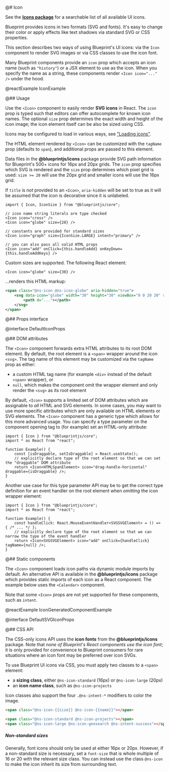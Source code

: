 @# Icon

<div class="@ns-callout @ns-intent-primary @ns-icon-info-sign">

See the [**Icons package**](#icons) for a searchable list of all available UI icons.

</div>

Blueprint provides icons in two formats (SVG and fonts). It's easy to change their color
or apply effects like text shadows via standard SVG or CSS properties.

This section describes two ways of using Blueprint's UI icons:
via the `Icon` component to render SVG images or via CSS classes to use the icon font.

Many Blueprint components provide an `icon` prop which accepts an icon name
(such as `"history"`) or a JSX element to use as the icon. When you specify
the name as a string, these components render `<Icon icon="..." />` under the hood.

@reactExample IconExample

@## Usage

Use the `<Icon>` component to easily render __SVG icons__ in React. The `icon`
prop is typed such that editors can offer autocomplete for known icon names. The
optional `size` prop determines the exact width and height of the icon
image; the icon element itself can be also be sized using CSS.

<div class="@ns-callout @ns-intent-primary @ns-icon-info-sign">

Icons may be configured to load in various ways, see ["Loading icons"](#icons/loading-icons).

</div>

The HTML element rendered by `<Icon>` can be customized with the `tagName` prop
(defaults to `span`), and additional props are passed to this element.

Data files in the __@blueprintjs/icons__ package provide SVG path information
for Blueprint's 500+ icons for 16px and 20px grids. The `icon` prop specifies
which SVG is rendered and the `size` prop determines which pixel grid is used:
`size >= 20` will use the 20px grid and smaller icons will use the 16px grid.

If `title` is _not_ provided to an `<Icon>`, `aria-hidden` will be set to true as
it will be assumed that the icon is decorative since it is unlabeled.

```tsx
import { Icon, IconSize } from "@blueprintjs/core";

// icon name string literals are type checked
<Icon icon="cross" />
<Icon icon="globe" size={20} />

// constants are provided for standard sizes
<Icon icon="graph" size={IconSize.LARGE} intent="primary" />

// you can also pass all valid HTML props
<Icon icon="add" onClick={this.handleAdd} onKeyDown={this.handleAddKeys} />
```

Custom sizes are supported. The following React element:

```tsx
<Icon icon="globe" size={30} />
```

...renders this HTML markup:

```xml
<span class="@ns-icon @ns-icon-globe" aria-hidden="true">
    <svg data-icon="globe" width="30" height="30" viewBox="0 0 20 20" role="img">
        <path d="..."></path>
    </svg>
</span>
```

@## Props interface

@interface DefaultIconProps

@## DOM attributes

The `<Icon>` component forwards extra HTML attributes to its root DOM element. By default,
the root element is a `<span>` wrapper around the icon `<svg>`. The tag name of this element
may be customized via the `tagName` prop as either:

- a custom HTML tag name (for example `<div>` instead of the default `<span>` wrapper), or
- `null`, which makes the component omit the wrapper element and only render the `<svg>` as its root element

By default, `<Icon>` supports a limited set of DOM attributes which are assignable to _all_ HTML and SVG
elements. In some cases, you may want to use more specific attributes which are only available on HTML elements
or SVG elements. The `<Icon>` component has a generic type which allows for this more advanced usage. You can
specify a type parameter on the component opening tag to (for example) set an HTML-only attribute:

```tsx
import { Icon } from "@blueprintjs/core";
import * as React from "react";

function Example() {
    const [isDraggable, setIsDraggable] = React.useState();
    // explicitly declare type of the root element so that we can set the "draggable" DOM attribute
    return <Icon<HTMLSpanElement> icon="drag-handle-horizontal" draggable={isDraggable} />;
}
```

Another use case for this type parameter API may be to get the correct type definition for an event handler
on the root element when _omitting_ the icon wrapper element:

```tsx
import { Icon } from "@blueprintjs/core";
import * as React from "react";

function Example() {
    const handleClick: React.MouseEventHandler<SVGSVGElement> = () => { /* ... */ };
    // explicitly declare type of the root element so that we can narrow the type of the event handler
    return <Icon<SVGSVGElement> icon="add" onClick={handleClick} tagName={null} />;
}
```

@## Static components

The `<Icon>` component loads icon paths via dynamic module imports by default. An alternative API
is available in the __@blueprintjs/icons__ package which provides static imports of each icon as
a React component. The example below uses the `<Calendar>` component.

Note that some `<Icon>` props are not yet supported for these components, such as `intent`.

@reactExample IconGeneratedComponentExample

@interface DefaultSVGIconProps

@## CSS API

The CSS-only icons API uses the __icon fonts__ from the __@blueprintjs/icons__ package.
Note that _none of Blueprint's React components use the icon font_; it is only provided
for convenience to Blueprint consumers for rare situations where an icon font may be
preferred over icon SVGs.

To use Blueprint UI icons via CSS, you must apply two classes to a `<span>` element:
- a __sizing class__, either `@ns-icon-standard` (16px) or `@ns-icon-large` (20px)
- an __icon name class__, such as `@ns-icon-projects`

Icon classes also support the four `.@ns-intent-*` modifiers to color the image.

```html
<span class="@ns-icon-{{size}} @ns-icon-{{name}}"></span>

<span class="@ns-icon-standard @ns-icon-projects"></span>
<span class="@ns-icon-large @ns-icon-geosearch @ns-intent-success"></span>
```

<div class="@ns-callout @ns-intent-primary @ns-icon-info-sign">
    <h5 class="@ns-heading">Non-standard sizes</h5>

Generally, font icons should only be used at either 16px or 20px. However, if a non-standard size is
necessary, set a `font-size` that is whole multiple of 16 or 20 with the relevant size class.
You can instead use the class `@ns-icon` to make the icon inherit its size from surrounding text.

</div>

